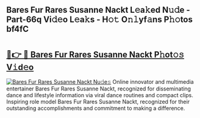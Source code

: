 ## Bares Fur Rares Susanne Nackt L𝚎a𝚔ed N𝚞𝚍e - Part-66q Vi𝚍𝚎o L𝚎a𝚔s - H𝚘𝚝 O𝚗𝚕yf𝚊ns P𝚑𝚘tos bf4fC

# <h2><a href="http://kf53yzg.oniu.top/?m=Bares+Fur+Rares+Susanne+Nackt">🔗👉 🔴 Bares Fur Rares Susanne Nackt P𝚑ot𝚘𝚜 V𝚒d𝚎o</a></h2>

[![Bares Fur Rares Susanne Nackt Nu𝚍e𝚜](https://i.imgur.com/0qMVB7G.gif)](http://kf53yzg.oniu.top/?m=Bares+Fur+Rares+Susanne+Nackt)
Online innovator and multimedia entertainer Bares Fur Rares Susanne Nackt, recognized for disseminating dance and lifestyle information via viral dance routines and compact clips. Inspiring role model Bares Fur Rares Susanne Nackt, recognized for their outstanding accomplishments and commitment to making a difference.  
